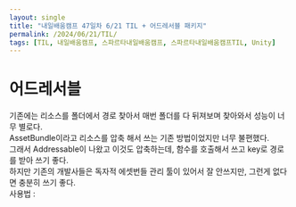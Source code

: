 ```yaml
---
layout: single
title: "내일배움캠프 47일차 6/21 TIL + 어드레서블 패키지"
permalink: /2024/06/21/TIL/
tags: [TIL, 내일배움캠프, 스파르타내일배움캠프, 스파르타내일배움캠프TIL, Unity]
---
```


# 어드레서블
기존에는 리소스를 폴더에서 경로 찾아서 매번 폴더를 다 뒤져보며 찾아와서 성능이 너무 별로다.  
AssetBundle이라고 리소스를 압축 해서 쓰는 기존 방법이었지만 너무 불편했다.  
그래서 Addressable이 나왔고 이것도 압축하는데, 함수를 호출해서 쓰고 key로 경로를 받아 쓰기 좋다.  
하지만 기존의 개발사들은 독자적 에셋번들 관리 툴이 있어서 잘 안쓰지만, 그런게 없다면 충분히 쓰기 좋다.  
사용법 :

